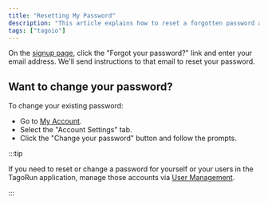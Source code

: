 ```yaml
---
title: "Resetting My Password"
description: "This article explains how to reset a forgotten password and how to change an existing password for TagoIO accounts, and clarifies where to manage passwords for the TagoRun application."
tags: ["tagoio"]
---
```

On the [signup page](https://admin.tago.io/signup), click the "Forgot your password?" link and enter your email address. We'll send instructions to that email to reset your password.

## Want to change your password?

To change your existing password:
- Go to [My Account](https://admin.tago.io/account).
- Select the "Account Settings" tab.
- Click the "Change your password" button and follow the prompts.


:::tip

If you need to reset or change a password for yourself or your users in the TagoRun application, manage those accounts via [User Management](/docs/tagoio/tagorun/access-management/).

:::